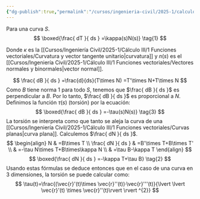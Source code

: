 ```yaml
---
{"dg-publish":true,"permalink":"/cursos/ingenieria-civil/2025-1/calculo-iii/1-funciones-vectoriales/formulas-de-frenet-serret-y-torsion/","tags":["I1MAT1630"]}
---
```


Para una curva $S$.
$$
\boxed{\frac{ dT }{ ds } =\kappa(s)N(s)} \tag{1}
$$

Donde $\kappa$ es la [[Cursos/Ingeniería Civil/2025-1/Cálculo III/1 Funciones vectoriales/Curvatura y vector tangente unitario\|curvatura]] y $n(s)$ es el [[Cursos/Ingeniería Civil/2025-1/Cálculo III/1 Funciones vectoriales/Vectores normales y binormales\|vector normal]].

$$
\frac{ dB }{ ds } =\frac{d}{ds}(T\times N) =T'\times N+T\times N 
$$
Como $B$ tiene norma $1$ para todo $S$, tenemos que $\frac{ dB }{ ds }$ es perpendicular a $B$.
Por lo tanto, $\frac{ dB }{ ds }$ es proporcional a $N$.
Definimos la función $\tau(s)$ (torsión) por la ecuación:
$$
\boxed{\frac{ dB }{ ds } =-\tau(s)N(s)} \tag{3}
$$
La torsión se interpreta como que tanto se aleja la curva de una [[Cursos/Ingeniería Civil/2025-1/Cálculo III/1 Funciones vectoriales/Curvas planas\|curva plana]].
Calculemos $\frac{ dN }{ ds }$.
$$
\begin{align}
N & =B\times T \\
\frac{ dN }{ ds }  & =B'\times T+B\times T' \\
 & =-\tau N\times T+B\times\kappa N \\
 & =\tau B-\kappa T
\end{align}
$$
$$
\boxed{\frac{ dN }{ ds } =-\kappa T+\tau B}  \tag{2}
$$
Usando estas fórmulas se deduce entonces que en el caso de una curva en 3 dimensiones, la torsión se puede calcular como:
$$
\tau(t)=\frac{(\vec{r}'(t)\times \vec{r}''(t))·\vec{r}'''(t)}{\lvert \lvert \vec{r}'(t) \times \vec{r}''(t)\rvert \rvert ^{2}}
$$
